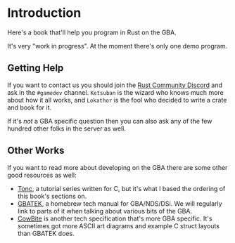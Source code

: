 # Introduction

Here's a book that'll help you program in Rust on the GBA.

It's very "work in progress". At the moment there's only one demo program.

## Getting Help

If you want to contact us you should join the [Rust Community
Discord](https://discordapp.com/invite/aVESxV8) and ask in the `#gamedev`
channel. `Ketsuban` is the wizard who knows much more about how it all works,
and `Lokathor` is the fool who decided to write a crate and book for it.

If it's _not_ a GBA specific question then you can also ask any of the few
hundred other folks in the server as well.

## Other Works

If you want to read more about developing on the GBA there are some other good resources as well:

* [Tonc](https://www.coranac.com/tonc/text/toc.htm), a tutorial series written
  for C, but it's what I based the ordering of this book's sections on.
* [GBATEK](http://problemkaputt.de/gbatek.htm), a homebrew tech manual for
  GBA/NDS/DSi. We will regularly link to parts of it when talking about various
  bits of the GBA.
* [CowBite](https://www.cs.rit.edu/~tjh8300/CowBite/CowBiteSpec.htm) is another
  tech specification that's more GBA specific. It's sometimes got more ASCII
  art diagrams and example C struct layouts than GBATEK does.
